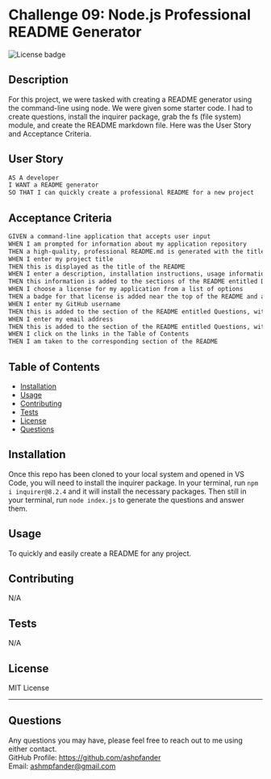 # Challenge 09: Node.js Professional README Generator
  ![License badge](https://img.shields.io/badge/license-MIT_License-blue)

  ## Description

  For this project, we were tasked with creating a README generator using the command-line using node. We were given some starter code. I had to create questions, install the inquirer package, grab the fs (file system) module, and create the README markdown file. Here was the User Story and Acceptance Criteria.

  ## User Story

  ```md
  AS A developer
  I WANT a README generator
  SO THAT I can quickly create a professional README for a new project
  ```

  ## Acceptance Criteria

  ```md
  GIVEN a command-line application that accepts user input
  WHEN I am prompted for information about my application repository
  THEN a high-quality, professional README.md is generated with the title of my project and sections entitled Description, Table of Contents, Installation, Usage, License, Contributing, Tests, and Questions
  WHEN I enter my project title
  THEN this is displayed as the title of the README
  WHEN I enter a description, installation instructions, usage information, contribution guidelines, and test instructions
  THEN this information is added to the sections of the README entitled Description, Installation, Usage, Contributing, and Tests
  WHEN I choose a license for my application from a list of options
  THEN a badge for that license is added near the top of the README and a notice is added to the section of the README entitled License that explains which license the application is covered under
  WHEN I enter my GitHub username
  THEN this is added to the section of the README entitled Questions, with a link to my GitHub profile
  WHEN I enter my email address
  THEN this is added to the section of the README entitled Questions, with instructions on how to reach me with additional questions
  WHEN I click on the links in the Table of Contents
  THEN I am taken to the corresponding section of the README
  ```

  ## Table of Contents

  - [Installation](#installation)
  - [Usage](#usage)
  - [Contributing](#contributing)
  - [Tests](#tests)
  - [License](#license)
  - [Questions](#questions)

  ## Installation

  Once this repo has been cloned to your local system and opened in VS Code, you will need to install the inquirer package. In your terminal, run `npm i inquirer@8.2.4` and it will install the necessary packages. Then still in your terminal, run `node index.js` to generate the questions and answer them.

  ## Usage

  To quickly and easily create a README for any project.

  ## Contributing

  N/A

  ## Tests

  N/A

  ## License
  MIT License

  ---

  ## Questions

  Any questions you may have, please feel free to reach out to me using either contact.<br>
  GitHub Profile: https://github.com/ashpfander<br>
  Email: ashmpfander@gmail.com
